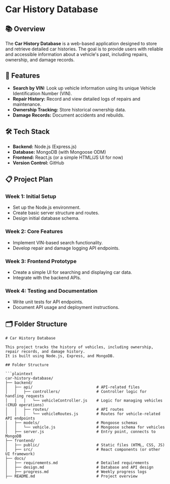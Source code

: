 # Car History Database  

## 📚 Overview  
The **Car History Database** is a web-based application designed to store and retrieve detailed car histories. The goal is to provide users with reliable and accessible information about a vehicle's past, including repairs, ownership, and damage records.  

## 🚀 Features  
- **Search by VIN:** Look up vehicle information using its unique Vehicle Identification Number (VIN).  
- **Repair History:** Record and view detailed logs of repairs and maintenance.  
- **Ownership Tracking:** Store historical ownership data.  
- **Damage Records:** Document accidents and rebuilds.  

## 🛠 Tech Stack  
- **Backend:** Node.js (Express.js)  
- **Database:** MongoDB (with Mongoose ODM)  
- **Frontend:** React.js (or a simple HTML/JS UI for now)  
- **Version Control:** GitHub  

## 📋 Project Plan  
### Week 1: Initial Setup  
- Set up the Node.js environment.  
- Create basic server structure and routes.  
- Design initial database schema.  

### Week 2: Core Features  
- Implement VIN-based search functionality.  
- Develop repair and damage logging API endpoints.  

### Week 3: Frontend Prototype  
- Create a simple UI for searching and displaying car data.  
- Integrate with the backend APIs.  

### Week 4: Testing and Documentation  
- Write unit tests for API endpoints.  
- Document API usage and deployment instructions.  

## 🗂 Folder Structure  
```plaintext
# Car History Database

This project tracks the history of vehicles, including ownership, repair records, and damage history. 
It is built using Node.js, Express, and MongoDB.

## Folder Structure

```plaintext
car-history-database/  
├── backend/  
│   ├── api/                            # API-related files  
│   │   ├── controllers/                # Controller logic for handling requests  
│   │   │   └── vehicleController.js    # Logic for managing vehicles (CRUD operations)  
│   │   ├── routes/                     # API routes  
│   │   │   └── vehicleRoutes.js        # Routes for vehicle-related API endpoints  
│   ├── models/                         # Mongoose schemas  
│   │   └── vehicle.js                  # Mongoose schema for vehicles  
│   ├── server.js                       # Entry point, connects to MongoDB  
├── frontend/  
│   ├── public/                         # Static files (HTML, CSS, JS)  
│   ├── src/                            # React components (or other UI framework)  
├── docs/  
│   ├── requirements.md                 # Detailed requirements  
│   ├── design.md                       # Database and API design  
│   ├── progress.md                     # Weekly progress logs  
├── README.md                           # Project overview  

